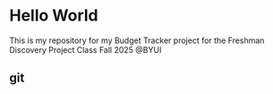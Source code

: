 # Hello World

This is my repository for my Budget Tracker project for the Freshman Discovery Project Class Fall 2025 @BYUI

## git
